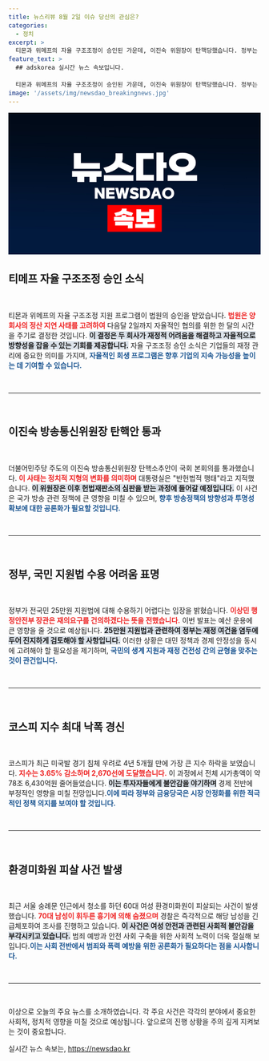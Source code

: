 ```yaml
---
title: 뉴스리뷰 8월 2일 이슈 당신의 관심은?
categories:
  - 정치
excerpt: >
  티몬과 위메프의 자율 구조조정이 승인된 가운데, 이진숙 위원장이 탄핵당했습니다. 정부는 25만원 지원법 수용 불가를 선언하며, 코스피는 4년 만에 최대 하락세를 기록했습니다. 도심에서는 60대 여성 환경미화원이 피살되는 충격 사건이 발생했습니다.
feature_text: >
  ## adskorea 실시간 뉴스 속보입니다.

  티몬과 위메프의 자율 구조조정이 승인된 가운데, 이진숙 위원장이 탄핵당했습니다. 정부는 25만원 지원법 수용 불가를 선언하며, 코스피는 4년 만에 최대 하락세를 기록했습니다. 도심에서는 60대 여성 환경미화원이 피살되는 충격 사건이 발생했습니다.
image: '/assets/img/newsdao_breakingnews.jpg'
---
```


<p><img src="/assets/img/newsdao_breakingnews.jpg" alt="adskorea 속보" /></p>

<h2 data-ke-size="size26">티메프 자율 구조조정 승인 소식</h2>

<p data-ke-size="size16">&nbsp;</p> 

<p>티몬과 위메프의 자율 구조조정 지원 프로그램이 법원의 승인을 받았습니다. <b><span style="color: #ee2323;">법원은 양 회사의 정산 지연 사태를 고려하여</span></b> 다음달 2일까지 자율적인 협의를 위한 한 달의 시간을 주기로 결정한 것입니다. <b><span style="background-color: #21538527;">이 결정은 두 회사가 재정적 어려움을 해결하고 자율적으로 방향성을 잡을 수 있는 기회를 제공합니다.</span></b> 자율 구조조정 승인 소식은 기업들의 재정 관리에 중요한 의미를 가지며, <b><span style="color: #1a5490;">자율적인 회생 프로그램은 향후 기업의 지속 가능성을 높이는 데 기여할 수 있습니다.</span></b> </p>

<p data-ke-size="size16">&nbsp;</p>

<hr />

<p data-ke-size="size16">&nbsp;</p> 

<h2 data-ke-size="size26">이진숙 방송통신위원장 탄핵안 통과</h2>

<p data-ke-size="size16">&nbsp;</p> 

<p>더불어민주당 주도의 이진숙 방송통신위원장 탄핵소추안이 국회 본회의를 통과했습니다. <b><span style="color: #ee2323;">이 사태는 정치적 지형의 변화를 의미하며</span></b> 대통령실은 "반헌법적 행태"라고 지적했습니다. <b><span style="background-color: #21538527;">이 위원장은 이후 헌법재판소의 심판을 받는 과정에 들어갈 예정입니다.</span></b> 이 사건은 국가 방송 관련 정책에 큰 영향을 미칠 수 있으며, <b><span style="color: #1a5490;">향후 방송정책의 방향성과 투명성 확보에 대한 공론화가 필요할 것입니다.</span></b></p>

<p data-ke-size="size16">&nbsp;</p>

<hr />

<p data-ke-size="size16">&nbsp;</p> 

<h2 data-ke-size="size26">정부, 국민 지원법 수용 어려움 표명</h2>

<p data-ke-size="size16">&nbsp;</p> 

<p>정부가 전국민 25만원 지원법에 대해 수용하기 어렵다는 입장을 밝혔습니다. <b><span style="color: #ee2323;">이상민 행정안전부 장관은 재의요구를 건의하겠다는 뜻을 전했습니다.</span></b> 이번 발표는 예산 운용에 큰 영향을 줄 것으로 예상됩니다. <b><span style="background-color: #21538527;">25만원 지원법과 관련하여 정부는 재정 여건을 염두에 두어 진지하게 검토해야 할 사항입니다.</span></b> 이러한 상황은 대민 정책과 경제 안정성을 동시에 고려해야 할 필요성을 제기하며, <b><span style="color: #1a5490;">국민의 생계 지원과 재정 건전성 간의 균형을 맞추는 것이 관건입니다.</span></b> </p>

<p data-ke-size="size16">&nbsp;</p>

<hr />

<p data-ke-size="size16">&nbsp;</p> 

<h2 data-ke-size="size26">코스피 지수 최대 낙폭 경신</h2>

<p data-ke-size="size16">&nbsp;</p> 

<p>코스피가 최근 미국발 경기 침체 우려로 4년 5개월 만에 가장 큰 지수 하락을 보였습니다. <b><span style="color: #ee2323;">지수는 3.65% 감소하며 2,670선에 도달했습니다.</span></b> 이 과정에서 전체 시가총액이 약 78조 6,430억원 줄어들었습니다. <b><span style="background-color: #21538527;">이는 투자자들에게 불안감을 야기하며</span></b> 경제 전반에 부정적인 영향을 미칠 전망입니다.<b><span style="color: #1a5490;">이에 따라 정부와 금융당국은 시장 안정화를 위한 적극적인 정책 의지를 보여야 할 것입니다.</span></b> </p>

<p data-ke-size="size16">&nbsp;</p>

<hr />

<p data-ke-size="size16">&nbsp;</p> 

<h2 data-ke-size="size26">환경미화원 피살 사건 발생</h2>

<p data-ke-size="size16">&nbsp;</p> 

<p>최근 서울 숭례문 인근에서 청소를 하던 60대 여성 환경미화원이 피살되는 사건이 발생했습니다. <b><span style="color: #ee2323;">70대 남성이 휘두른 흉기에 의해 숨졌으며</span></b> 경찰은 즉각적으로 해당 남성을 긴급체포하여 조사를 진행하고 있습니다. <b><span style="background-color: #21538527;">이 사건은 여성 안전과 관련된 사회적 불안감을 부각시키고 있습니다.</span></b> 범죄 예방과 안전 사회 구축을 위한 사회적 노력이 더욱 절실해 보입니다.<b><span style="color: #1a5490;">이는 사회 전반에서 범죄와 폭력 예방을 위한 공론화가 필요하다는 점을 시사합니다.</span></b> </p>

<p data-ke-size="size16">&nbsp;</p>

<hr />

<p data-ke-size="size16">&nbsp;</p> 

<p>이상으로 오늘의 주요 뉴스를 소개하였습니다. 각 주요 사건은 각각의 분야에서 중요한 사회적, 정치적 영향을 미칠 것으로 예상됩니다. 앞으로의 진행 상황을 주의 깊게 지켜보는 것이 중요합니다.</p>
실시간 뉴스 속보는, <a href="https://newsdao.kr" rel="dofollow">https://newsdao.kr</a>


